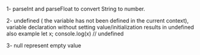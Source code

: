 1- parseInt and parseFloat to convert String to number.

2- undefined ( the variable has not been defined in the current context), variable declaration without setting value/initialization results in undefined also
example
  let x;
  console.log(x) // undefined


3- null represent empty value
